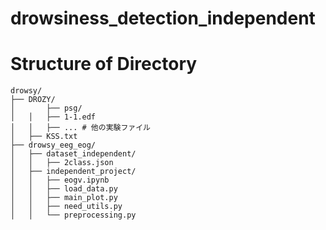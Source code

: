 # drowsiness_detection_independent

# Structure of Directory

```
drowsy/
├── DROZY/
│		├── psg/
│   │   ├── 1-1.edf
│   │   ├── ... # 他の実験ファイル
│   ├── KSS.txt
├── drowsy_eeg_eog/
│   ├── dataset_independent/
│   │   ├── 2class.json
│   ├── independent_project/
│   │   ├── eogv.ipynb
│   │   ├── load_data.py
│   │   ├── main_plot.py
│   │   ├── need_utils.py
│   │   └── preprocessing.py
```
